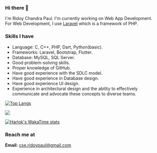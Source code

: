 ### Hi there 👋
I'm Ridoy Chandra Paul. I'm currently working on Web App Development. For Web Development, I use [Laravel](https://laravel.com) which is a framework of PHP.

### Skills I have
* Language: C, C++, PHP, Dart, Python(basic).
* Frameworks: Laravel, Bootstrap, Flutter.
* Database: MySQL, SQL Server.
* Good problem-solving skills.
* Proper knowledge of GitHub.
* Have good experience with the SDLC model.
* Have good experience in Database design.
* Have good experience UI design.
* Experience in architectural design and the ability to effectively communicate and advocate these concepts to diverse teams.

[![Top Langs](https://github-readme-stats.vercel.app/api/top-langs/?username=Ridoy-paul)](https://github.com/Ridoy-paul/github-readme-stats)

<picture>
  <source
    srcset="https://github-readme-stats.vercel.app/api?username=Ridoy-paul&show_icons=true&theme=dark"
    media="(prefers-color-scheme: light)"
  />
  <source
    srcset="https://github-readme-stats.vercel.app/api?username=Ridoy-paul&show_icons=true"
    media="(prefers-color-scheme: light), (prefers-color-scheme: no-preference)"
  />
  <img src="https://github-readme-stats.vercel.app/api?username=Ridoy-paul&show_icons=true" />
</picture>

[![Harlok's WakaTime stats](https://github-readme-stats.vercel.app/api/wakatime?username=Ridoy-paul)](https://github.com/anuraghazra/github-readme-stats)

### Reach me at
**Email:** cse.ridoypaul@gmail.com

